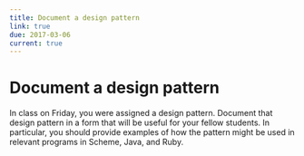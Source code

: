 ```yaml
---
title: Document a design pattern
link: true
due: 2017-03-06
current: true
---
```

Document a design pattern
=========================

In class on Friday, you were assigned a design pattern.  Document that
design pattern in a form that will be useful for your fellow students.
In particular, you should provide examples of how the pattern might
be used in relevant programs in Scheme, Java, and Ruby.
